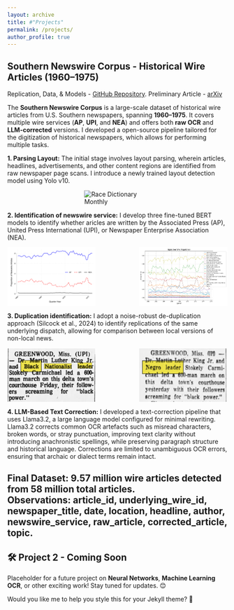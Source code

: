 ```yaml
---
layout: archive
title: #"Projects"
permalink: /projects/
author_profile: true
---
```


## Southern Newswire Corpus - Historical Wire Articles (1960–1975)
Replication, Data, & Models - [GitHub Repository](https://github.com/mikemcrae/southern-newswire). 
Preliminary Article - [arXiv](https://arxiv.com) 

The **Southern Newswire Corpus** is a large-scale dataset of historical wire articles from U.S. Southern newspapers, spanning **1960–1975**. It covers multiple wire services (**AP**, **UPI**, and **NEA**) and offers both **raw OCR** and **LLM-corrected** versions. I developed a open-source pipeline tailored for the digitization of historical newspapers, which allows for performing multiple tasks.  

**1. Parsing Layout:** The initial stage involves layout parsing, wherein articles, headlines, advertisements, and other content regions are identified from raw newspaper page scans. I introduce a newly trained layout detection model using Yolo v10. 

<p style="display: flex; justify-content: center;">
  <img src="/images/layout.jpg" alt="Race Dictionary Monthly" style="width: 30%;">
</p>

**2. Identification of newswire service:** I develop three fine-tuned BERT models to identify whether aricles are written by the Associated Press (AP), United Press International (UPI), or Newspaper Enterprise Association (NEA). 

<p style="display: flex; justify-content: space-between;">
  <img src="/images/2.ap_upi_nea_proportions.svg" alt="Event Study Q1-Q4" style="width: 40%;">
 <img src="/images/3.topics_over_time.svg" alt="Race Dictionary Monthly" style="width: 40%;">
</p>

**3. Duplication identification:** I adopt a noise-robust de-duplication approach (Silcock et al., 2024) to identify replications of the same underlying dispatch, allowing for comparison between local versions of non-local news.  

<p style="display: flex; justify-content: space-between;">
  <img src="/images/news1b.png" alt="news1" style="width: 40%;">
 <img src="/images/news2b.png" alt="news2" style="width: 40%;">
</p>

**4. LLM-Based Text Correction:** I developed a text-correction pipeline that uses Llama3.2, a large language model configured for minimal rewriting. Llama3.2 corrects common OCR artefacts such as misread characters, broken words, or stray punctuation, improving text clarity without introducing anachronistic spellings, while preserving paragraph structure and historical language. Corrections are limited to unambiguous OCR errors, ensuring that archaic or dialect terms remain intact.

**Final Dataset:** 9.57 million wire articles detected from 58 million total articles.  
**Observations:** article_id, underlying_wire_id, newspaper_title, date, location, headline, author, newswire_service, raw_article, corrected_article, topic.
---

## 🛠️ Project 2 - Coming Soon  
Placeholder for a future project on **Neural Networks**, **Machine Learning OCR**, or other exciting work! Stay tuned for updates. 😊

Would you like me to help you style this for your Jekyll theme? 🚀
